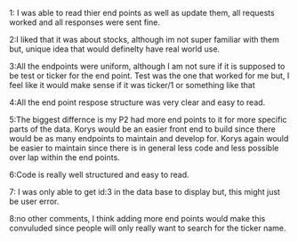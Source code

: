 1: I was able to read thier end points as well as update them, all requests worked and all responses were sent fine.

2:I liked that it was about stocks, although im not super familiar with them but, unique idea that would definelty have real world use.

3:All the endpoints were uniform, although I am not sure if it is supposed to be test or ticker for the end point. 
  Test was the one that worked for me but, I feel like it would make sense if it was ticker/1 or something like that

4:All the end point respose structure was very clear and easy to read.

5:The biggest differnce is my P2 had more end points to it for more specific parts of the data. Korys would be an easier front end to build
since there would be as many endpoints to maintain and develop for. Korys again would be easier to maintain since there is in general less code and less possible over
lap within the end points.

6:Code is really well structured and easy to read.

7: I was only able to get id:3 in the data base to display but, this might just be user error.

8:no other comments, I think adding more end points would make this convuluded since people will only really want to search for the ticker name.

